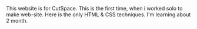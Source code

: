 This website is for CutSpace.
This is the first time, when i worked solo to make web-site.
Here is the only HTML & CSS techniques.
I'm learning about 2 month.
